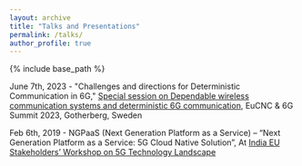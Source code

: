 ```yaml
---
layout: archive
title: "Talks and Presentations"
permalink: /talks/
author_profile: true
---
```


{% include base_path %}

June 7th, 2023 - "Challenges and directions for Deterministic Communication in 6G," [Special session on Dependable wireless communication systems and deterministic 6G communication](https://www.eucnc.eu/programme/special-sessions/special-session-3/), EuCNC & 6G Summit 2023,  Gotherberg, Sweden

Feb 6th, 2019 - NGPaaS (Next Generation Platform as a Service) – “Next Generation Platform as a Service: 5G Cloud Native Solution”, At [India EU Stakeholders’ Workshop on 5G Technology Landscape](https://tsdsi.in/event/india-eu-stakeholders-workshop-on-5g-technology-landscape/)